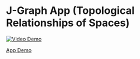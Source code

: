 # J-Graph App (Topological Relationships of Spaces)

[![Video Demo](http://img.youtube.com/vi/Sts_uZadjAs/0.jpg)](http://www.youtube.com/watch?v=Sts_uZadjAs "JGraph App Demo (RShiny)")


[App Demo](https://rtyw.shinyapps.io/jgraph/)
